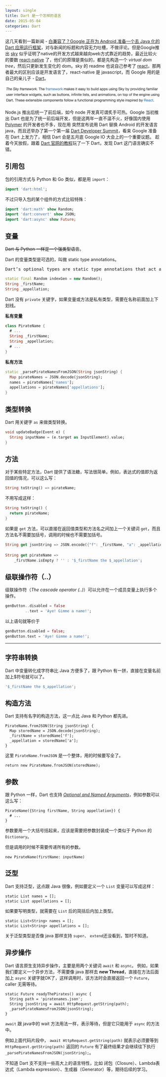 ```yaml
---
layout: single
title: Dart 是一个怎样的语言
date: 2015-05-04
categories: Dart
---
```


这几天看到一篇新闻 - [白兼容了？Google 正在为 Android 准备一个去 Java 化的 Dart 应用运行框架](http://36kr.com/p/532461.html)，对与新闻的标题和内容无力吐槽，不做评论。但是Google推出 [sky](https://github.com/domokit/sky_sdk) 似乎证明了native的开发方式越来越向web方式靠近的趋势，最近比较火的要数 [react-native](https://github.com/facebook/react-native) 了，他们的原理是类似的，都是先构造一个 *virtual dom tree*，然后只更新发生变化的 dom。sky 的 readme 也说自己参考了 [react](https://github.com/facebook/react)，那两者最大的区别应该是开发语言了，react-native 是 javascript，而 Google 用的是自己的亲儿子 - [Dart](https://www.dartlang.org/)。

![](/assets/imgs/dart-desc.png)

Node.js 推出后统一了前后端，如今 node 开发真可谓炙手可热。Google 当初推出 Dart 也是为了统一前后端开发，但是这两年一直不温不火，好像国内使用 [Polymer](https://github.com/Polymer/polymer) 的开发者也不多，现在用 突然宣布说用 Dart 替换 Android 的开发语言 java，而且还举办了第一个第一届 [Dart Developer Summit](https://www.dartlang.org/events/2015/summit/)，看来 Google 准备在 Dart 上发力了，相信 Dart 会是五月底 Google IO 大会上的一个重要议题。
趁着今天放假，跟着 [Dart 官网的教程](https://www.dartlang.org/codelabs/darrrt/)玩了一下 Dart，发现 Dart 这门语言确实不错。

引用包
---

包的引用方式与 Python 和 Go 类似，都是用 `import`：
```dart
import 'dart:html';
```
不过只导入包的某个组件的方式比较特殊：
```dart
import 'dart:math' show Random;
import 'dart:convert' show JSON;
import 'dart:async' show Future;
```

变量
---

<s>Dart 与 Python 一样是一个强类型语言</s>。

Dart 的变量类型是可选的，叫做 static type annotations。
<pre>
Dart’s optional types are static type annotations that act as documentation, clearly expressing your intent.
</pre>

```dart
static final Random indexGen = new Random();
String _firstName;
String _appellation;
```

Dart 没有 `private` 关键字，如果变量或方法是私有类型，需要在名称前面加上下划线。

**私有变量**
```dart
class PirateName {
  # ...
  String _firstName;
  String _appellation;
  # ...
}
```

**私有方法**
```Dart
static _parsePirateNamesFromJSON(String jsonString) {
  Map pirateNames = JSON.decode(jsonString);
  names = pirateNames['names'];
  appellations = pirateNames['appellations'];
}
```

类型转换
---

Dart 用关键字 `as` 来做类型转换。

```Dart
void updateBadge(Event e) {
  String inputName = (e.target as InputElement).value;
}
```

方法
---

对于某些特定方法，Dart 提供了语法糖，写法很简单。例如，表达式的值即为返回值的情况，可以这么写：

```dart
String toString() => pirateName;
```
不用写成这样：
```dart
String toString() {
  return pirateName;
}
```

如果是 `get` 方法，可以直接在返回值类型和方法名之间加上一个关键词 `get`，而且方法名不需要加括号，调用的时候也不需要加括号。

```Dart
String get jsonString => JSON.encode({"f": _firstName, "a": _appellation});

String get pirateName =>
    _firstName.isEmpty ? '' : '$_firstName the $_appellation';
```

级联操作符（..）
---

级联操作符（*The cascade operator (..)*）可以允许在一个成员变量上执行多个操作。

```Dart
genButton..disabled = false
         ..text = 'Aye! Gimme a name!';
```

以上语句就等价于
```Dart
genButton.disabled = false;
genButton.text = 'Aye! Gimme a name!';
```

---

字符串转换
---

Dart 中变量转化成字符串比 Java 方便多了，跟 Python 有一拼，直接在变量名前加上$符号就可以了。
```dart
'$_firstName the $_appellation';
```

构造方法
---

Dart 支持有名字的构造方法，这一点比 Java 和 Python 都先进。

```
PirateName.fromJSON(String jsonString) {
  Map storedName = JSON.decode(jsonString);
  _firstName = storedName['f'];
  _appellation = storedName['a'];
}
```

这里 `PirateName.fromJSON` 是一个整体，用的时候要写全了。

```
return new PirateName.fromJSON(storedName);
```

参数
---

跟 Python 一样，Dart 也支持 *[Optional and Named Arguments](http://www.diveintopython.net/power_of_introspection/optional_arguments.html)*，例如参数可以这么写：

```
PirateName({String firstName, String appellation}) {
  # ...
}
```

参数要用一个大括号括起来，应该是需要把参数封装成一个类似于 Python 的 `Dictionary`。

但是调用的时候不需要传递所有的参数。

```
new PirateName(firstName: inputName)
```

泛型
---

Dart 支持泛型，这点跟 Java 很像，例如要定义一个 `List` 变量可以写成这样：

```
static List names = [];
static List appellations = [];
```

如果要写明类型，就需要在 `List` 后的简括后内加上类型。
```
static List<String> names = [];
static List<String> appellations = [];
```

关于泛型类型是否像 java 那样支持 `super`、 `extend`还没看到，暂时不知道。

异步操作
---

Dart 语言原生支持异步操作，主要是用两个关键词 `await` 和 `async`。
例如，如果我们要定义一个异步方法，不需要像 java 那样去 **new Thread**，直接在方法后面加上 `async` 关键字就OK了，这样调用时，该方法时会直接返回一个 `Future`，caller 无需等待。

```
static Future readyThePirates() async {
  String path = 'piratenames.json';
  String jsonString = await HttpRequest.getString(path);
  _parsePirateNamesFromJSON(jsonString);    
}
```

`await` 跟 java中的 wait 方法用法一样，表示等待，但是它只能用于 `async` 的方法中。

例如上面代码片段中， `await HttpRequest.getString(path)` 就表示必须要等到 `HttpRequest.getString(path)` 返回的 `Future` 有了最终结果才会继续往下执行 `_parsePirateNamesFromJSON(jsonString);`。

不知道 Dart 支不支持一些高大上的语言特性，比如 闭包（Closure）、Lambda表达式（Lambda expression）、生成器（Generator）等，期待后续的学习。
